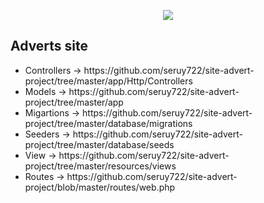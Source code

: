 <p align="center"><img src="https://laravel.com/assets/img/components/logo-laravel.svg"></p>

<h2>Adverts site</h2>
<ul>
<li>Controllers ->  https://github.com/seruy722/site-advert-project/tree/master/app/Http/Controllers
</li>
<li>
Models -> https://github.com/seruy722/site-advert-project/tree/master/app
</li>
<li>
Migartions -> https://github.com/seruy722/site-advert-project/tree/master/database/migrations
</li>
<li>
Seeders -> https://github.com/seruy722/site-advert-project/tree/master/database/seeds
</li>
<li>
View -> https://github.com/seruy722/site-advert-project/tree/master/resources/views
</li>
<li>
Routes -> https://github.com/seruy722/site-advert-project/blob/master/routes/web.php
</li>
</ul>